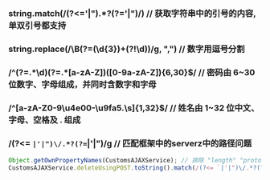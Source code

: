 
### string.match(/(?<='|").*?(?='|")/) // 获取字符串中的引号的内容, 单双引号都支持

### string.replace(/\B(?=(\d{3})+(?!\d))/g, ",") // 数字用逗号分割

### /^(?=.\*\d)(?=.\*[a-zA-Z])([0-9a-zA-Z]){6,30}$/ // 密码由 6~30 位数字、字母组成，并同时含数字和字母

### /^[a-zA-Z0-9\u4e00-\u9fa5\.\s]{1,32}$/  // 姓名由 1~32 位中文、字母、空格及 . 组成

### /(?<= `|'|")\/.*?(?=`|'|")/g // 匹配框架中的serverz中的路径问题
```js
Object.getOwnPropertyNames(CustomsAJAXService); // 排除 "length" "prototype" "name"
CustomsAJAXService.deleteUsingPOST.toString().match(/(?<= `|'|")\/.*?(?=`|'|")/g)

```
